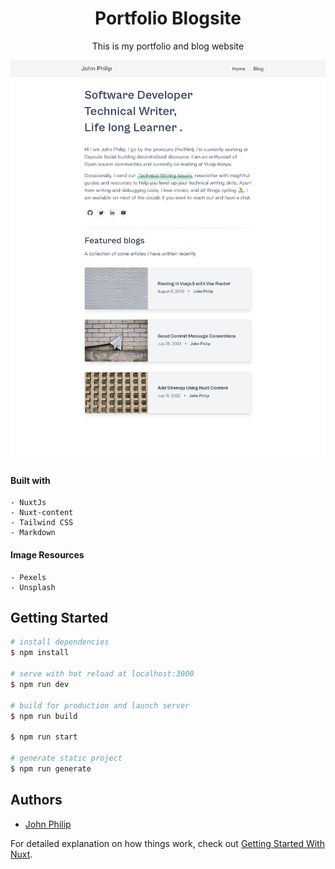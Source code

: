 <div align="center">

<h1>Portfolio Blogsite</h1>

This is my portfolio and blog website

</div>

![Blogsite website](/assets/img/webscreenshot.png)

#### Built with

    - NuxtJs
    - Nuxt-content
    - Tailwind CSS
    - Markdown

#### Image Resources

    - Pexels
    - Unsplash

## Getting Started

```bash
# install dependencies
$ npm install

# serve with hot reload at localhost:3000
$ npm run dev

# build for production and launch server
$ npm run build

$ npm run start

# generate static project
$ npm run generate
```

## Authors

- [John Philip](https://www.github.com/developerphilo)

For detailed explanation on how things work, check out [Getting Started With Nuxt](https://medium.com/javascript-in-plain-english/getting-started-with-nuxt-4652bc83ddc6).
